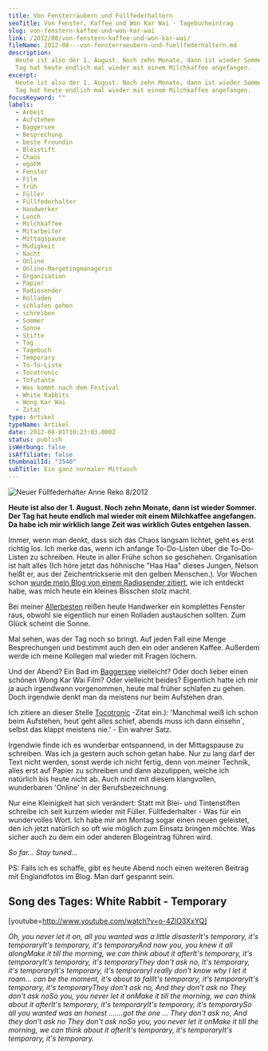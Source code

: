 ```yaml
---
title: Von Fensterräubern und Füllfederhaltern
seoTitle: Von Fenster, Kaffee und Won Kar Wai - Tagebucheintrag
slug: von-fenstern-kaffee-und-won-kar-wai
link: /2012/08/von-fenstern-kaffee-und-won-kar-wai/
fileName: 2012-08---von-fensterraeubern-und-fuellfederhaltern.md
description:
  Heute ist also der 1. August. Noch zehn Monate, dann ist wieder Sommer. Der
  Tag hat heute endlich mal wieder mit einem Milchkaffee angefangen.
excerpt:
  Heute ist also der 1. August. Noch zehn Monate, dann ist wieder Sommer. Der
  Tag hat heute endlich mal wieder mit einem Milchkaffee angefangen.
focusKeyword: ""
labels:
  - Arbeit
  - Aufstehen
  - Baggersee
  - Besprechung
  - beste Freundin
  - Bleistift
  - Chaos
  - egoFM
  - Fenster
  - Film
  - früh
  - Füller
  - Füllfederhalter
  - Handwerker
  - Lunch
  - Milchkaffee
  - Mitarbeiter
  - Mittagspause
  - Müdigkeit
  - Nacht
  - Online
  - Online-Margetingmanagerin
  - Organisation
  - Papier
  - Radiosender
  - Rolladen
  - schlafen gehen
  - schreiben
  - Sommer
  - Sonne
  - Stifte
  - Tag
  - Tagebuch
  - Temporary
  - To-To-Liste
  - Tocotronic
  - Tofutante
  - Was kommt nach dem Festival
  - White Rabbits
  - Wong Kar Wai
  - Zitat
type: Artikel
typeName: Artikel
date: 2012-08-01T10:23:03.000Z
status: publish
isWerbung: false
isAffiliate: false
thumbnailId: "3540"
subTitle: Ein ganz normaler Mittwoch
---
```


![Neuer Füllfederhalter Anne Reko 8/2012](http://cardamonchai.com/wp-content/uploads/2012/08/img_20120801_094736-640x640.jpg "Neuer Füllfederhalter Anne Reko 8/2012")

<strong>Heute ist also der 1. August. Noch zehn Monate, dann ist wieder Sommer.
Der Tag hat heute endlich mal wieder mit einem Milchkaffee angefangen. Da habe
ich mir wirklich lange Zeit was wirklich Gutes entgehen lassen.</strong>

Immer, wenn man denkt, dass sich das Chaos langsam lichtet, geht es erst richtig
los. Ich merke das, wenn ich anfange To-Do-Listen über die To-Do-Listen zu
schreiben. Heute in aller Frühe schon so geschehen. Organisation ist halt alles
(Ich höre jetzt das höhnische "Haa Haa" dieses Jungen, Nelson heißt er, aus der
Zeichentrickserie mit den gelben Menschen.). Vor Wochen schon
[wurde mein Blog von einem Radiosender zitiert](http://www.egofm.de/default.aspx?ID=6117&showNews=1168552),
wie ich entdeckt habe, was mich heute ein kleines Bisschen stolz macht.

Bei meiner [Allerbesten](http://tofutante.wordpress.com/) reißen heute
Handwerker ein komplettes Fenster raus, obwohl sie eigentlich nur einen Rolladen
austauschen sollten. Zum Glück scheint die Sonne.

Mal sehen, was der Tag noch so bringt. Auf jeden Fall eine Menge Besprechungen
und bestimmt auch den ein oder anderen Kaffee. Außerdem werde ich meine Kollegen
mal wieder mit Fragen löchern.

Und der Abend? Ein Bad im [Baggersee](//?s=baggersee) vielleicht? Oder doch
lieber einen schönen Wong Kar Wai Film? Oder vielleicht beides? Eigentlich hatte
ich mir ja auch irgendwann vorgenommen, heute mal früher schlafen zu gehen. Doch
irgendwie denkt man da meistens nur beim Aufstehen dran.

Ich zitiere an dieser Stelle
[Tocotronic](http://musichq.de/images/artist_event/tocotronic/tocotronic.jpg)
-Zitat ein.): 'Manchmal weiß ich schon beim Aufstehen, heut´geht alles schief,
abends muss ich dann einsehn´, selbst das klappt meistens nie.' - Ein wahrer
Satz.

Irgendwie finde ich es wunderbar entspannend, in der Mittagspause zu schreiben.
Was ich ja gestern auch schon getan habe. Nur zu lang darf der Text nicht
werden, sonst werde ich nicht fertig, denn von meiner Technik, alles erst auf
Papier zu schreiben und dann abzutippen, weiche ich natürlich bis heute nicht
ab. Auch nicht mit diesem klangvollen, wunderbaren 'Online' in der
Berufsbezeichnung.

Nur eine Kleinigkeit hat sich verändert: Statt mit Blei- und Tintenstiften
schreibe ich seit kurzem wieder mit Füller. Füllfederhalter - Was für ein
wundervolles Wort. Ich habe mir am Montag sogar einen neuen geleistet, den ich
jetzt natürlich so oft wie möglich zum Einsatz bringen möchte. Was sicher auch
zu dem ein oder anderen Blogeintrag führen wird.

<em>So far... Stay tuned...</em>

PS: Falls ich es schaffe, gibt es heute Abend noch einen weiteren Beitrag mit
Englandfotos im Blog. Man darf gespannt sein.

## Song des Tages: White Rabbit - Temporary

[youtube=http://www.youtube.com/watch?v=o-4ZlO3XxYQ]

<em>Oh, you never let it on, all you wanted was a little disaster</em><em>It's
temporary, it's temporary</em><em>It's temporary, it's temporary</em><em>And now
you, you knew it all along</em><em>Make it till the morning, we can think about
it after</em><em>It's temporary, it's temporary</em><em>It's temporary, it's
temporary</em><em>They don't ask no, </em><em>It's temporary, it's
temporary</em><em>It's temporary, it's temporary</em><em>I really don't know why
I let it roam</em><em>... can be the moment, it's about to fall</em><em>It's
temporary, it's temporary</em><em>It's temporary, it's temporary</em><em>They
don't ask no, </em><em>And they don't ask no </em><em>They don't ask
no</em><em>So you, you never let it on</em><em>Make it till the morning, we can
think about it after</em><em>It's temporary, it's temporary</em><em>It's
temporary, it's temporary</em><em>So all you wanted was an honest
....</em><em>...got the one ... </em><em>They don't ask no, </em><em>And they
don't ask no </em><em>They don't ask no</em><em>So you, you never let it
on</em><em>Make it till the morning, we can think about it after</em><em>It's
temporary, it's temporary</em><em>It's temporary, it's temporary.</em>
